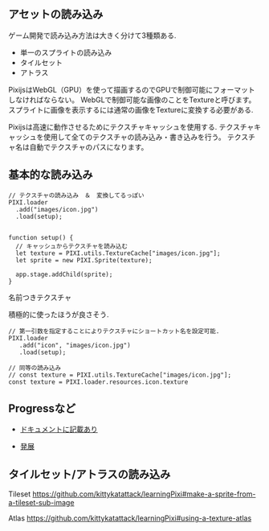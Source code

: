 
## アセットの読み込み

ゲーム開発で読み込み方法は大きく分けて3種類ある.

- 単一のスプライトの読み込み
- タイルセット
- アトラス

PixijsはWebGL（GPU）を使って描画するのでGPUで制御可能にフォーマットしなければならない。
WebGLで制御可能な画像のことをTextureと呼びます。
スプライトに画像を表示するには通常の画像をTextureに変換する必要がある.

Pixijsは高速に動作させるためにテクスチャキャッシュを使用する.
テクスチャキャッシュを使用して全てのテクスチャの読み込み・書き込みを行う。
テクスチャ名は自動でテクスチャのパスになります。


## 基本的な読み込み

```
// テクスチャの読み込み　＆　変換してるっぽい
PIXI.loader
  .add("images/icon.jpg")
  .load(setup);


function setup() {
  // キャッシュからテクスチャを読み込む
  let texture = PIXI.utils.TextureCache["images/icon.jpg"];
  let sprite = new PIXI.Sprite(texture);

  app.stage.addChild(sprite);
}

```

名前つきテクスチャ

積極的に使ったほうが良さそう.

```
// 第一引数を指定することによりテクスチャにショートカット名を設定可能.
PIXI.loader
   .add("icon", "images/icon.jpg")
   .load(setup);

// 同等の読み込み
// const texture = PIXI.utils.TextureCache["images/icon.jpg"];
const texture = PIXI.loader.resources.icon.texture

```

## Progressなど
- [ドキュメントに記載あり](https://github.com/kittykatattack/learningPixi#monitoring-load-progress)

- [発展](https://github.com/kittykatattack/learningPixi#monitoring-load-progress)


## タイルセット/アトラスの読み込み

Tileset
https://github.com/kittykatattack/learningPixi#make-a-sprite-from-a-tileset-sub-image

Atlas
https://github.com/kittykatattack/learningPixi#using-a-texture-atlas
